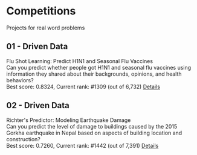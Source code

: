 # Competitions
Projects for real word problems

## 01 - Driven Data
Flu Shot Learning: Predict H1N1 and Seasonal Flu Vaccines <br>
Can you predict whether people got H1N1 and seasonal flu vaccines using information they shared about their backgrounds, opinions, and health behaviors?<br>
Best score: 0.8324, Current rank: #1309 (out of 6,732)
[Details](https://www.drivendata.org/competitions/66/flu-shot-learning/)

## 02 - Driven Data
Richter's Predictor: Modeling Earthquake Damage <br>
Can you predict the level of damage to buildings caused by the 2015 Gorkha earthquake in Nepal based on aspects of building location and construction?<br>
Best score: 0.7260, Current rank: #1442 (out of 7,391)
[Details](https://www.drivendata.org/competitions/57/nepal-earthquake/page/134/)



